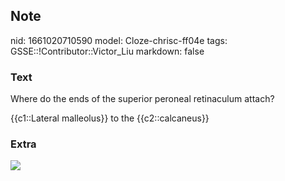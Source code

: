 ## Note
nid: 1661020710590
model: Cloze-chrisc-ff04e
tags: GSSE::!Contributor::Victor_Liu
markdown: false

### Text
Where do the ends of the superior peroneal retinaculum attach?
<div>
  {{c1::Lateral malleolus}} to the {{c2::calcaneus}}
</div>

### Extra
<img src="paste-23a682e7d2b07ee81f2fb8a93b2c30db7c7abc1d.jpg">
